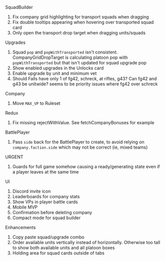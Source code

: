 SquadBuilder
1. Fix company grid highlighting for transport squads when dragging
2. Fix double tooltips appearing when hovering over transported squad card
3. Only open the transport drop target when dragging units/squads

Upgrades
1. Squad `pop` and `popWithTransported` isn't consistent. CompanyGridDropTarget is calculating platoon pop with `popWithTransported` but that isn't updated for squad upgrade pop
2. Show enabled upgrades in the Unlocks card
3. Enable upgrade by unit and minimum vet
4. Should Falls have only 1 of fg42, schreck, at rifles, g43? Can fg42 and g43 be unitwide? seems to be priority issues where fg42 over schreck

Company
1. Move `MAX_VP` to Ruleset

Redux
1. Fix missing rejectWithValue. See fetchCompanyBonuses for example

BattlePlayer
1. Pass `side` back for the BattlePlayer to create, to avoid relying on `company.faction.side` which may not be correct (ie, mixed teams)

URGENT
1. Guards for full game somehow causing a ready/generating state even if a player leaves at the same time

UI
1. Discord invite icon
2. Leaderboards for company stats
3. Show VPs in player battle cards
4. Mobile MVP
5. Confirmation before deleting company
6. Compact mode for squad builder

Enhancements
1. Copy paste squad/upgrade combo
2. Order available units vertically instead of horizontally. Otherwise too tall to show both available units and all platoon boxes
3. Holding area for squad cards outside of tabs
